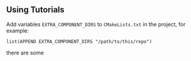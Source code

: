 ## Using Tutorials
Add  variables `EXTRA_COMPONENT_DIRS` to `CMakeLists.txt` in the project, for example:

`
list(APPEND EXTRA_COMPONENT_DIRS "/path/to/this/repo")
`

there are some 